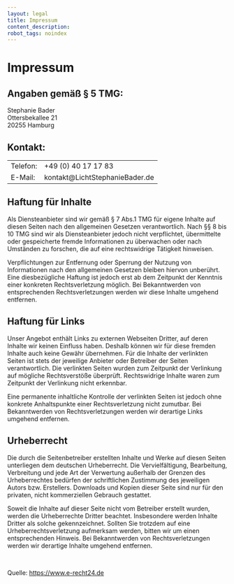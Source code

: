 ```yaml
---
layout: legal
title: Impressum
content_description:
robot_tags: noindex
---
```


<h1>Impressum</h1> <h2>Angaben gem&auml;&szlig; &sect; 5 TMG:</h2> <p>Stephanie Bader<br /> Ottersbekallee 21<br /> 20255 Hamburg </p> <h2>Kontakt:</h2> <table><tr><td>Telefon:</td><td>+&#052;&#057;&#032;(&#048;)&#032;&#052;&#048;&#032;&#049;&#055;&#032;&#049;&#055;&#032;&#056;&#051;</td></tr> <tr><td>E-Mail:</td> <td>&#107;&#111;&#110;&#116;&#097;&#107;&#116;&#064;&#076;&#105;&#099;&#104;&#116;&#083;&#116;&#101;&#112;&#104;&#097;&#110;&#105;&#101;&#066;&#097;&#100;&#101;&#114;&#046;&#100;&#101;</td> </tr></table> <h2>Haftung f&uuml;r Inhalte</h2> <p>Als Diensteanbieter sind wir gem&auml;&szlig; &sect; 7 Abs.1 TMG f&uuml;r eigene Inhalte auf diesen Seiten nach den allgemeinen Gesetzen verantwortlich. Nach
&sect;&sect; 8 bis 10 TMG sind wir als Diensteanbieter jedoch nicht verpflichtet, &uuml;bermittelte oder gespeicherte fremde Informationen zu &uuml;berwachen oder nach Umst&auml;nden zu forschen, die auf eine rechtswidrige T&auml;tigkeit hinweisen.</p> <p>Verpflichtungen zur Entfernung oder Sperrung der Nutzung von Informationen nach den allgemeinen Gesetzen bleiben hiervon unber&uuml;hrt. Eine diesbez&uuml;gliche Haftung ist jedoch erst ab dem Zeitpunkt der Kenntnis einer konkreten Rechtsverletzung m&ouml;glich. Bei Bekanntwerden von entsprechenden Rechtsverletzungen werden wir diese Inhalte umgehend entfernen.</p> <h2>Haftung f&uuml;r Links</h2> <p>Unser Angebot
enth&auml;lt Links zu externen Webseiten Dritter, auf deren Inhalte wir keinen Einfluss haben. Deshalb k&ouml;nnen wir f&uuml;r diese fremden Inhalte auch keine Gew&auml;hr &uuml;bernehmen. F&uuml;r die Inhalte der verlinkten Seiten ist stets der jeweilige Anbieter oder Betreiber der Seiten verantwortlich. Die verlinkten Seiten wurden zum Zeitpunkt der Verlinkung auf m&ouml;gliche Rechtsverst&ouml;&szlig;e &uuml;berpr&uuml;ft. Rechtswidrige Inhalte waren zum Zeitpunkt der Verlinkung nicht erkennbar.</p> <p> Eine permanente inhaltliche Kontrolle der verlinkten Seiten ist jedoch ohne konkrete Anhaltspunkte einer Rechtsverletzung nicht zumutbar. Bei Bekanntwerden von Rechtsverletzungen werden wir derartige Links umgehend entfernen.</p> <h2>Urheberrecht</h2> <p>Die durch die Seitenbetreiber erstellten Inhalte und Werke auf diesen Seiten unterliegen dem deutschen Urheberrecht. Die Vervielf&auml;ltigung, Bearbeitung, Verbreitung und jede Art der Verwertung au&szlig;erhalb der Grenzen des Urheberrechtes bed&uuml;rfen der schriftlichen Zustimmung des jeweiligen Autors bzw. Erstellers. Downloads und Kopien dieser Seite sind nur f&uuml;r den privaten, nicht kommerziellen Gebrauch gestattet.</p> <p>Soweit die Inhalte auf dieser Seite nicht vom Betreiber erstellt wurden, werden die Urheberrechte Dritter beachtet. Insbesondere werden Inhalte Dritter als solche gekennzeichnet. Sollten Sie trotzdem auf eine Urheberrechtsverletzung aufmerksam werden, bitten wir um einen entsprechenden Hinweis. Bei Bekanntwerden von Rechtsverletzungen werden wir derartige Inhalte umgehend entfernen.</p><p> &nbsp;</p> <p>Quelle: <a href="https://www.e-recht24.de">https://www.e-recht24.de</a></p>